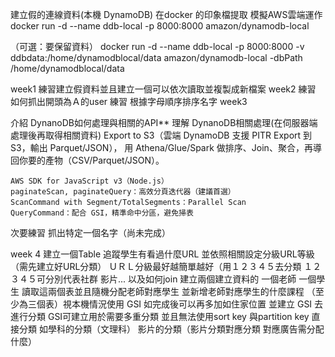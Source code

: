 建立假的連線資料(本機 DynamoDB) 在docker 的印象檔提取 模擬AWS雲端運作
docker run -d --name ddb-local -p 8000:8000 amazon/dynamodb-local

（可選：要保留資料）
docker run -d --name ddb-local -p 8000:8000 -v ddbdata:/home/dynamodblocal/data amazon/dynamodb-local -dbPath /home/dynamodblocal/data

week1
練習建立假資料並且建立一個可以依次讀取並複製成新檔案
week2
練習 如何抓出開頭為Ａ的user
練習 根據字母順序排序名字
week3 

介紹 DynanoDB如何處理與相關的API**
理解 DynanoDB相關處理(在伺服器端處理後再取得相關資料)
    Export to S3（雲端 DynamoDB 支援 PITR Export 到 S3，輸出 Parquet/JSON），
    用 Athena/Glue/Spark 做排序、Join、聚合，再導回你要的產物（CSV/Parquet/JSON）。

    AWS SDK for JavaScript v3（Node.js）
    paginateScan, paginateQuery：高效分頁迭代器（建議首選）
    ScanCommand with Segment/TotalSegments：Parallel Scan
    QueryCommand：配合 GSI，精準命中分區，避免掃表
    
次要練習 抓出特定一個名字（尚未完成）

week 4 
    建立一個Table 追蹤學生有看過什麼URL 並依照相關設定分級URL等級（需先建立好URL分類）
    ＵＲＬ分級最好越簡單越好（用１２３４５去分類 １２３４５可分別代表社群 影片...
    以及如何join
    建立兩個建立資料的 一個老師 一個學生 讀取這兩個表並且隨機分配老師對應學生 並新增老師對應學生的什麼課程 （至少為三個表）視本機情況使用 GSI
    如完成後可以再多加如住家位置 並建立 GSI 去進行分類
    GSI可建立用於需要多重分類 並且無法使用sort key 與partition key 直接分類 如學科的分類（文理科） 影片的分類（影片分類對應分類 對應廣告需分配什麼）